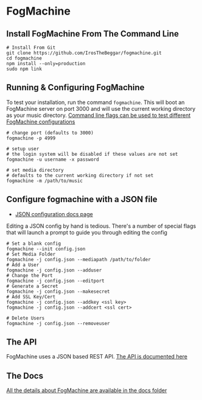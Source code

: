 # FogMachine

## Install FogMachine From The Command Line

```shell
# Install From Git
git clone https://github.com/IrosTheBeggar/fogmachine.git
cd fogmachine
npm install --only=production
sudo npm link 
```

## Running & Configuring FogMachine

To test your installation, run the command `fogmachine`.  This will boot an FogMachine server on port 3000 and will use the current working directory as your music directory.  [Command line flags can be used to test different FogMachine configurations](docs/cli_arguments.md)

```shell
# change port (defaults to 3000)
fogmachine -p 4999

# setup user
# the login system will be disabled if these values are not set
fogmachine -u username -x password

# set media directory
# defaults to the current working directory if not set
fogmachine -m /path/to/music
```

## Configure fogmachine with a JSON file

* [JSON configuration docs page](docs/json_config.md)

Editing a JSON config by hand is tedious.  There's a number of special flags that will launch a prompt to guide you through editing the config

```shell
# Set a blank config
fogmachine --init config.json
# Set Media Folder
fogmachine -j config.json --mediapath /path/to/folder
# Add a User
fogmachine -j config.json --adduser
# Change the Port
fogmachine -j config.json --editport
# Generate a Secret
fogmachine -j config.json --makesecret
# Add SSL Key/Cert
fogmachine -j config.json --addkey <ssl key>
fogmachine -j config.json --addcert <ssl cert>

# Delete Users
fogmachine -j config.json --removeuser
```

## The API

FogMachine uses a JSON based REST API.  [The API is documented here](docs/API.md)

## The Docs

[All the details about FogMachine are available in the docs folder](docs/)
